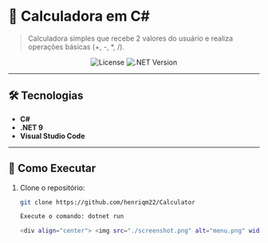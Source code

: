 # 🧮 Calculadora em C#  

> Calculadora simples que recebe 2 valores do usuário e realiza operações básicas (+, -, *, /).  

<div align="center">  
  <!-- Badge de licença (opcional) -->
  <img src="https://img.shields.io/badge/License-MIT-blue" alt="License">  
  <!-- Badge da versão do .NET -->
  <img src="https://img.shields.io/badge/.NET-9.0-purple" alt=".NET Version">  
</div>  

---

## 🛠️ Tecnologias  
- **C#**  
- **.NET 9**  
- **Visual Studio Code**  

---

## 🚀 Como Executar  
1. Clone o repositório:  
   ```bash
   git clone https://github.com/henriqm22/Calculator

   Execute o comando: dotnet run

   <div align="center"> <img src="./screenshot.png" alt="menu.png" width="400"> </div>
